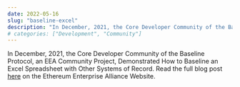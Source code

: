 ```yaml
---
date: 2022-05-16
slug: "baseline-excel"
description: "In December, 2021, the Core Developer Community of the Baseline Protocol, an EEA Community Project, Demonstrated How to Baseline an Excel Spreadsheet with Other Systems of Record"
# categories: ["Development", "Community"]
---
```

In December, 2021, the Core Developer Community of the Baseline Protocol, an EEA Community Project, Demonstrated How to Baseline an Excel Spreadsheet with Other Systems of Record. Read the full blog post [here](https://entethalliance.org/microsoft-excel-is-now-baselined/) on the Ethereum Enterprise Alliance Website.

